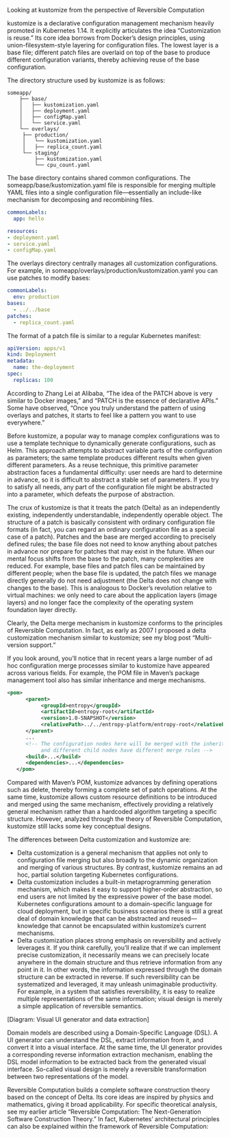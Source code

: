 Looking at kustomize from the perspective of Reversible Computation

kustomize is a declarative configuration management mechanism heavily promoted in Kubernetes 1.14. It explicitly articulates the idea “Customization is reuse.” Its core idea borrows from Docker’s design principles, using union-filesystem-style layering for configuration files. The lowest layer is a base file; different patch files are overlaid on top of the base to produce different configuration variants, thereby achieving reuse of the base configuration.

The directory structure used by kustomize is as follows:

```
someapp/
    ├── base/
    │   ├── kustomization.yaml
    │   ├── deployment.yaml
    │   ├── configMap.yaml
    │   └── service.yaml
    └── overlays/
     ├── production/
     │   └── kustomization.yaml
     │   ├── replica_count.yaml
     └── staging/
         ├── kustomization.yaml
         └── cpu_count.yaml
```

The base directory contains shared common configurations. The someapp/base/kustomization.yaml file is responsible for merging multiple YAML files into a single configuration file—essentially an include-like mechanism for decomposing and recombining files.

```yaml
commonLabels:
  app: hello

resources:
- deployment.yaml
- service.yaml
- configMap.yaml
```

The overlays directory centrally manages all customization configurations. For example, in someapp/overlays/production/kustomization.yaml you can use patches to modify bases:

```yaml
commonLabels:
  env: production
bases:
  - ../../base
patches:
  - replica_count.yaml
```

The format of a patch file is similar to a regular Kubernetes manifest:
```yaml
apiVersion: apps/v1
kind: Deployment
metadata:
  name: the-deployment
spec:
  replicas: 100
```

According to Zhang Lei at Alibaba, “The idea of the PATCH above is very similar to Docker images,” and “PATCH is the essence of declarative APIs.” Some have observed, “Once you truly understand the pattern of using overlays and patches, it starts to feel like a pattern you want to use everywhere.”

Before kustomize, a popular way to manage complex configurations was to use a template technique to dynamically generate configurations, such as Helm. This approach attempts to abstract variable parts of the configuration as parameters; the same template produces different results when given different parameters. As a reuse technique, this primitive parameter abstraction faces a fundamental difficulty: user needs are hard to determine in advance, so it is difficult to abstract a stable set of parameters. If you try to satisfy all needs, any part of the configuration file might be abstracted into a parameter, which defeats the purpose of abstraction.

The crux of kustomize is that it treats the patch (Delta) as an independently existing, independently understandable, independently operable object. The structure of a patch is basically consistent with ordinary configuration file formats (in fact, you can regard an ordinary configuration file as a special case of a patch). Patches and the base are merged according to precisely defined rules; the base file does not need to know anything about patches in advance nor prepare for patches that may exist in the future. When our mental focus shifts from the base to the patch, many complexities are reduced. For example, base files and patch files can be maintained by different people; when the base file is updated, the patch files we manage directly generally do not need adjustment (the Delta does not change with changes to the base). This is analogous to Docker’s revolution relative to virtual machines: we only need to care about the application layers (image layers) and no longer face the complexity of the operating system foundation layer directly.

Clearly, the Delta merge mechanism in kustomize conforms to the principles of Reversible Computation. In fact, as early as 2007 I proposed a delta customization mechanism similar to kustomize; see my blog post “Multi-version support.”

If you look around, you’ll notice that in recent years a large number of ad hoc configuration merge processes similar to kustomize have appeared across various fields. For example, the POM file in Maven’s package management tool also has similar inheritance and merge mechanisms.

```xml
<pom>
      <parent>
           <groupId>entropy</groupId>
           <artifactId>entropy-root</artifactId>
           <version>1.0-SNAPSHOT</version>
           <relativePath>../../entropy-platform/entropy-root</relativePath>
      </parent>
      ...
      <!-- The configuration nodes here will be merged with the inherited configuration,
           and different child nodes have different merge rules -->
      <build>...</build>
      <dependencies>...</dependencies>
   </pom>
```

Compared with Maven’s POM, kustomize advances by defining operations such as delete, thereby forming a complete set of patch operations. At the same time, kustomize allows custom resource definitions to be introduced and merged using the same mechanism, effectively providing a relatively general mechanism rather than a hardcoded algorithm targeting a specific structure. However, analyzed through the theory of Reversible Computation, kustomize still lacks some key conceptual designs.

The differences between Delta customization and kustomize are:
- Delta customization is a general mechanism that applies not only to configuration file merging but also broadly to the dynamic organization and merging of various structures. By contrast, kustomize remains an ad hoc, partial solution targeting Kubernetes configurations.
- Delta customization includes a built-in metaprogramming generation mechanism, which makes it easy to support higher-order abstraction, so end users are not limited by the expressive power of the base model. Kubernetes configurations amount to a domain-specific language for cloud deployment, but in specific business scenarios there is still a great deal of domain knowledge that can be abstracted and reused—knowledge that cannot be encapsulated within kustomize’s current mechanisms.
- Delta customization places strong emphasis on reversibility and actively leverages it. If you think carefully, you’ll realize that if we can implement precise customization, it necessarily means we can precisely locate anywhere in the domain structure and thus retrieve information from any point in it. In other words, the information expressed through the domain structure can be extracted in reverse. If such reversibility can be systematized and leveraged, it may unleash unimaginable productivity. For example, in a system that satisfies reversibility, it is easy to realize multiple representations of the same information; visual design is merely a simple application of reversible semantics.

[Diagram: Visual UI generator and data extraction]

Domain models are described using a Domain-Specific Language (DSL). A UI generator can understand the DSL, extract information from it, and convert it into a visual interface. At the same time, the UI generator provides a corresponding reverse information extraction mechanism, enabling the DSL model information to be extracted back from the generated visual interface. So-called visual design is merely a reversible transformation between two representations of the model.

Reversible Computation builds a complete software construction theory based on the concept of Delta. Its core ideas are inspired by physics and mathematics, giving it broad applicability. For specific theoretical analysis, see my earlier article “Reversible Computation: The Next-Generation Software Construction Theory.” In fact, Kubernetes’ architectural principles can also be explained within the framework of Reversible Computation:
<!-- SOURCE_MD5:a2550be0cdf36f2bfa92c90b5ca40d69-->
